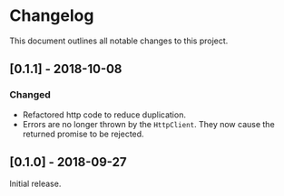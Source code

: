 # Changelog

This document outlines all notable changes to this project.

## [0.1.1] - 2018-10-08
### Changed
+ Refactored http code to reduce duplication.
+ Errors are no longer thrown by the `HttpClient`. They now cause the returned promise to be rejected.

## [0.1.0] - 2018-09-27
Initial release.
